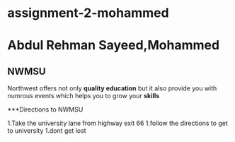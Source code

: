 # assignment-2-mohammed
# Abdul Rehman Sayeed,Mohammed
## NWMSU
Northwest offers not only **quality education** but it also provide you with numrous events which helps you to grow your **skills**

***Directions to NWMSU

1.Take the university lane from highway exit 66
1.follow the directions to get to university
1.dont get lost
